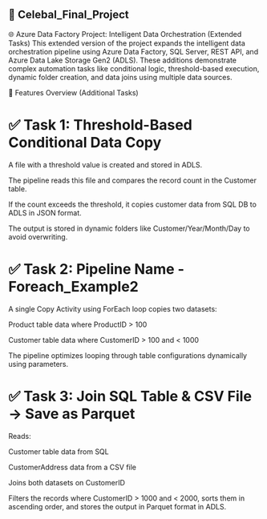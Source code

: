 ## 🎯 Celebal_Final_Project
🌐 Azure Data Factory Project: Intelligent Data Orchestration (Extended Tasks)
This extended version of the project expands the intelligent data orchestration pipeline using Azure Data Factory, SQL Server, REST API, and Azure Data Lake Storage Gen2 (ADLS). These additions demonstrate complex automation tasks like conditional logic, threshold-based execution, dynamic folder creation, and data joins using multiple data sources.

🚀 Features Overview (Additional Tasks)

# ✅ Task 1: Threshold-Based Conditional Data Copy
A file with a threshold value is created and stored in ADLS.

The pipeline reads this file and compares the record count in the Customer table.

If the count exceeds the threshold, it copies customer data from SQL DB to ADLS in JSON format.

The output is stored in dynamic folders like Customer/Year/Month/Day to avoid overwriting.

# ✅ Task 2: Pipeline Name - Foreach_Example2
A single Copy Activity using ForEach loop copies two datasets:

Product table data where ProductID > 100

Customer table data where CustomerID > 100 and < 1000

The pipeline optimizes looping through table configurations dynamically using parameters.

# ✅ Task 3: Join SQL Table & CSV File → Save as Parquet
Reads:

Customer table data from SQL

CustomerAddress data from a CSV file

Joins both datasets on CustomerID

Filters the records where CustomerID > 1000 and < 2000, sorts them in ascending order, and stores the output in Parquet format in ADLS.
